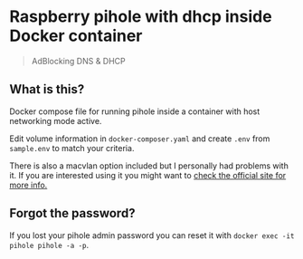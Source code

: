 # Raspberry pihole with dhcp inside Docker container
> AdBlocking DNS & DHCP

## What is this?

Docker compose file for running pihole inside a container with host networking mode active.
 
Edit volume information in `docker-composer.yaml` and create `.env` from `sample.env` to match your criteria.

There is also a macvlan option included but I personally had problems with it. If you are interested using it you might want to [check the official site for more info.](https://docs.pi-hole.net/docker/DHCP/)

## Forgot the password? 

If you lost your pihole admin password you can reset it with `docker exec -it pihole pihole -a -p`.
